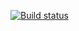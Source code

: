 [![Build status](https://ci.appveyor.com/api/projects/status/sbura8xlvewv1aco?svg=true)](https://ci.appveyor.com/project/ZSemen47/page-object)